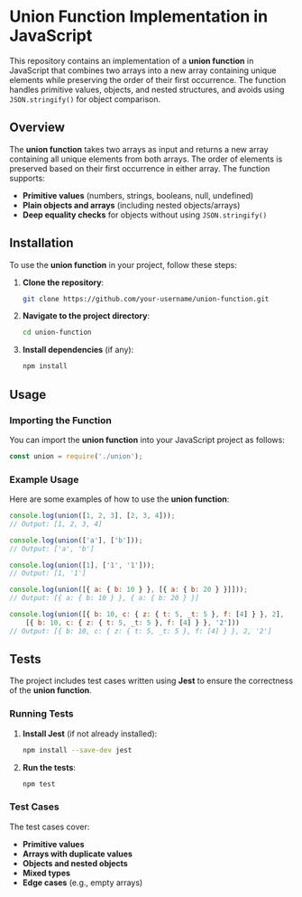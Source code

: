 # **Union Function Implementation in JavaScript**

This repository contains an implementation of a **union function** in JavaScript that combines two arrays into a new array containing unique elements while preserving the order of their first occurrence. The function handles primitive values, objects, and nested structures, and avoids using `JSON.stringify()` for object comparison.

## **Overview**
The **union function** takes two arrays as input and returns a new array containing all unique elements from both arrays. The order of elements is preserved based on their first occurrence in either array. The function supports:

- **Primitive values** (numbers, strings, booleans, null, undefined)
- **Plain objects and arrays** (including nested objects/arrays)
- **Deep equality checks** for objects without using `JSON.stringify()`

## **Installation**
To use the **union function** in your project, follow these steps:

1. **Clone the repository**:
   ```bash
   git clone https://github.com/your-username/union-function.git
   ```

2. **Navigate to the project directory**:
   ```bash
   cd union-function
   ```

3. **Install dependencies** (if any):
   ```bash
   npm install
   ```

## **Usage**

### **Importing the Function**
You can import the **union function** into your JavaScript project as follows:
```javascript
const union = require('./union');
```

### **Example Usage**
Here are some examples of how to use the **union function**:
```javascript
console.log(union([1, 2, 3], [2, 3, 4])); 
// Output: [1, 2, 3, 4]

console.log(union(['a'], ['b'])); 
// Output: ['a', 'b']

console.log(union([1], ['1', '1'])); 
// Output: [1, '1']

console.log(union([{ a: { b: 10 } }, [{ a: { b: 20 } }]])); 
// Output: [{ a: { b: 10 } }, { a: { b: 20 } }]

console.log(union([{ b: 10, c: { z: { t: 5, _t: 5 }, f: [4] } }, 2],
    [{ b: 10, c: { z: { t: 5, _t: 5 }, f: [4] } }, '2']))
// Output: [{ b: 10, c: { z: { t: 5, _t: 5 }, f: [4] } }, 2, '2']
```

## **Tests**
The project includes test cases written using **Jest** to ensure the correctness of the **union function**.

### **Running Tests**
1. **Install Jest** (if not already installed):
   ```bash
   npm install --save-dev jest
   ```

2. **Run the tests**:
   ```bash
   npm test
   ```

### **Test Cases**
The test cases cover:
- **Primitive values**
- **Arrays with duplicate values**
- **Objects and nested objects**
- **Mixed types**
- **Edge cases** (e.g., empty arrays)
